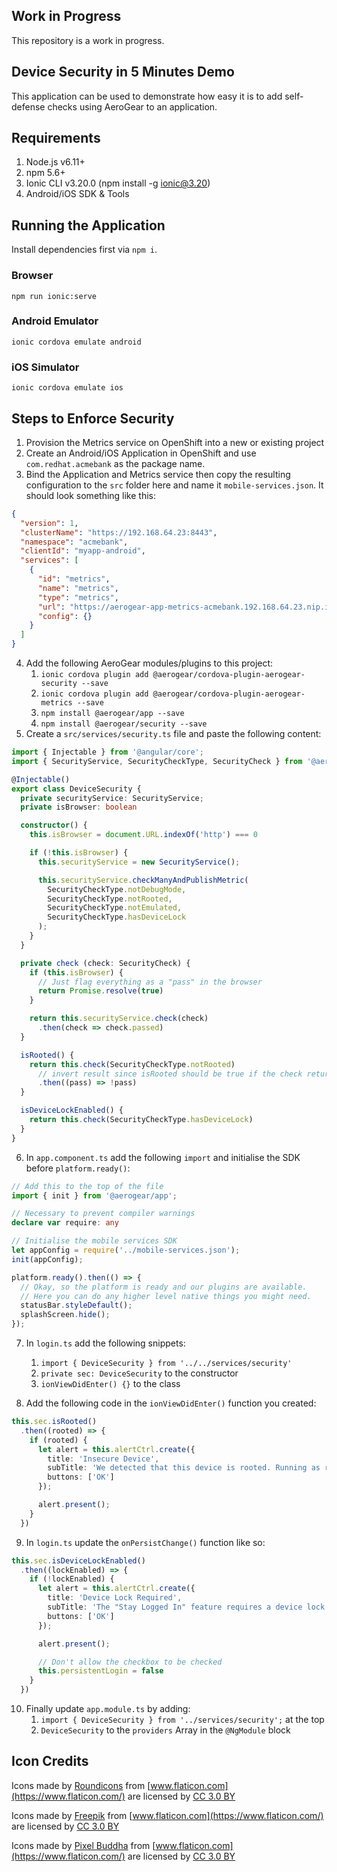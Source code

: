 ## Work in Progress
This repository is a work in progress.

## Device Security in 5 Minutes Demo
This application can be used to demonstrate how easy it is to add self-defense
checks using AeroGear to an application.

## Requirements

1. Node.js v6.11+
2. npm 5.6+
3. Ionic CLI v3.20.0 (npm install -g ionic@3.20)
3. Android/iOS SDK & Tools

## Running the Application

Install dependencies first via `npm i`.

### Browser
`npm run ionic:serve`

### Android Emulator
`ionic cordova emulate android`

### iOS Simulator
`ionic cordova emulate ios`


## Steps to Enforce Security
1. Provision the Metrics service on OpenShift into a new or existing project
2. Create an Android/iOS Application in OpenShift and use `com.redhat.acmebank`
as the package name.
3. Bind the Application and Metrics service then copy the resulting
configuration to the `src` folder here and name it `mobile-services.json`. It
should look something like this:

```json
{
  "version": 1,
  "clusterName": "https://192.168.64.23:8443",
  "namespace": "acmebank",
  "clientId": "myapp-android",
  "services": [
    {
      "id": "metrics",
      "name": "metrics",
      "type": "metrics",
      "url": "https://aerogear-app-metrics-acmebank.192.168.64.23.nip.io/metrics",
      "config": {}
    }
  ]
}

```

4. Add the following AeroGear modules/plugins to this project:
    1. `ionic cordova plugin add @aerogear/cordova-plugin-aerogear-security --save`
    2. `ionic cordova plugin add @aerogear/cordova-plugin-aerogear-metrics --save`
    3. `npm install @aerogear/app --save`
    4. `npm install @aerogear/security --save`
5. Create a `src/services/security.ts` file and paste the following content:

```ts
import { Injectable } from '@angular/core';
import { SecurityService, SecurityCheckType, SecurityCheck } from '@aerogear/security';

@Injectable()
export class DeviceSecurity {
  private securityService: SecurityService;
  private isBrowser: boolean

  constructor() {
    this.isBrowser = document.URL.indexOf('http') === 0

    if (!this.isBrowser) {
      this.securityService = new SecurityService();

      this.securityService.checkManyAndPublishMetric(
        SecurityCheckType.notDebugMode,
        SecurityCheckType.notRooted,
        SecurityCheckType.notEmulated,
        SecurityCheckType.hasDeviceLock
      );
    }
  }

  private check (check: SecurityCheck) {
    if (this.isBrowser) {
      // Just flag everything as a "pass" in the browser
      return Promise.resolve(true)
    }

    return this.securityService.check(check)
      .then(check => check.passed)
  }

  isRooted() {
    return this.check(SecurityCheckType.notRooted)
      // invert result since isRooted should be true if the check returns false
      .then((pass) => !pass)
  }

  isDeviceLockEnabled() {
    return this.check(SecurityCheckType.hasDeviceLock)
  }
}
```

6. In `app.component.ts` add the following `import` and initialise the SDK
before `platform.ready()`:

```ts
// Add this to the top of the file
import { init } from '@aerogear/app';

// Necessary to prevent compiler warnings
declare var require: any

// Initialise the mobile services SDK
let appConfig = require('../mobile-services.json');
init(appConfig);

platform.ready().then(() => {
  // Okay, so the platform is ready and our plugins are available.
  // Here you can do any higher level native things you might need.
  statusBar.styleDefault();
  splashScreen.hide();
});
```

7. In `login.ts` add the following snippets:
    1. `import { DeviceSecurity } from '../../services/security'`
    2. `private sec: DeviceSecurity` to the constructor
    3. `ionViewDidEnter() {}` to the class

8. Add the following code in the `ionViewDidEnter()` function you created:

```ts
this.sec.isRooted()
  .then((rooted) => {
    if (rooted) {
      let alert = this.alertCtrl.create({
        title: 'Insecure Device',
        subTitle: 'We detected that this device is rooted. Running as root increases the likelihood of your device being compromised by malicious software that is designed to steal passwords and financial information. Continued use of this application is done so at your own risk.',
        buttons: ['OK']
      });

      alert.present();
    }
  })
```

9. In `login.ts` update the `onPersistChange()` function like so:

```ts
this.sec.isDeviceLockEnabled()
  .then((lockEnabled) => {
    if (!lockEnabled) {
      let alert = this.alertCtrl.create({
        title: 'Device Lock Required',
        subTitle: 'The "Stay Logged In" feature requires a device lock to be enabled. Update your device security settings and try again.',
        buttons: ['OK']
      });

      alert.present();

      // Don't allow the checkbox to be checked
      this.persistentLogin = false
    }
  })
```

10. Finally update `app.module.ts` by adding:
    1. `import { DeviceSecurity } from '../services/security';` at the top
    2. `DeviceSecurity` to the `providers` Array in the `@NgModule` block

## Icon Credits
Icons made by [Roundicons](https://www.flaticon.com/authors/roundicons) from 
[www.flaticon.com](https://www.flaticon.com/) are licensed by
[CC 3.0 BY](http://creativecommons.org/licenses/by/3.0/)

Icons made by [Freepik](http://www.freepik.com) from 
[www.flaticon.com](https://www.flaticon.com/) are licensed by
[CC 3.0 BY](http://creativecommons.org/licenses/by/3.0/)

Icons made by [Pixel Buddha](https://www.flaticon.com/authors/pixel-buddha) from 
[www.flaticon.com](https://www.flaticon.com/) are licensed by [CC 3.0 BY](http://creativecommons.org/licenses/by/3.0/)
